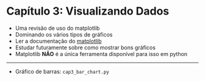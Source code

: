 # Capítulo 3: Visualizando Dados

- Uma revisão de uso do matplotlib
- Dominando os vários tipos de gráficos
- Ler a documentação do [matplotlib](https://matplotlib.org)
- Estudar futuramente sobre como mostrar bons gráficos
- Matplotlib **NÃO** é a única ferramenta disponível para isso em python

___

- Gráfico de barras: ```cap3_bar_chart.py```
